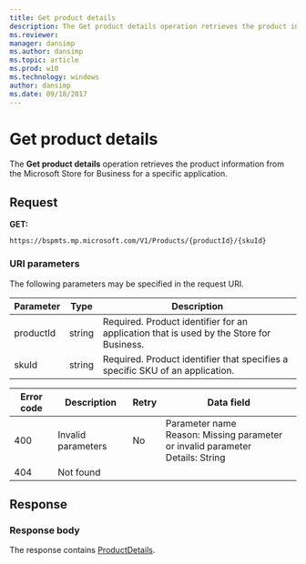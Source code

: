 ```yaml
---
title: Get product details
description: The Get product details operation retrieves the product information from the Microsoft Store for Business for a specific application.
ms.reviewer: 
manager: dansimp
ms.author: dansimp
ms.topic: article
ms.prod: w10
ms.technology: windows
author: dansimp
ms.date: 09/18/2017
---
```


# Get product details

The **Get product details** operation retrieves the product information from the Microsoft Store for Business for a specific application.

## Request

**GET:**

```http
https://bspmts.mp.microsoft.com/V1/Products/{productId}/{skuId}
```

### URI parameters

The following parameters may be specified in the request URI.

|Parameter|Type|Description|
|--- |--- |--- |
|productId|string|Required. Product identifier for an application that is used by the Store for Business.|
|skuId|string|Required. Product identifier that specifies a specific SKU of an application.|

|Error code|Description|Retry|Data field|
|--- |--- |--- |--- |
|400|Invalid parameters|No|Parameter name<br>Reason: Missing parameter or invalid parameter<br>Details: String|
|404|Not found|||

## Response

### Response body

The response contains [ProductDetails](data-structures-windows-store-for-business.md#productdetails).

 






